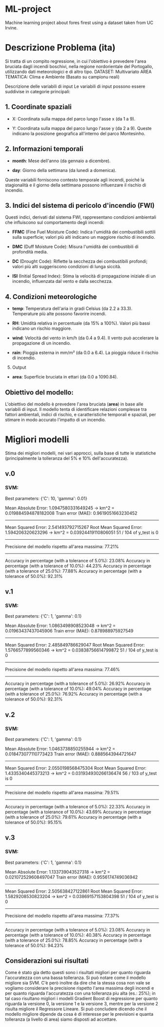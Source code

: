 # ML-project

Machine learning project about fores firest using a dataset taken from UC Irvine.

# Descrizione Problema (ita)

Si tratta di un compito regressione, in cui l'obiettivo è prevedere l'area bruciata dagli incendi boschivi, nella regione nordorientale del Portogallo, utilizzando dati meteorologici e di altro tipo.
DATASET: Multivariato
AREA TEMATICA: Clima e Ambiente
(Basato su campionu reali)

Descrizione delle variabili di input
Le variabili di input possono essere suddivise in categorie principali:

## 1. Coordinate spaziali

- X: Coordinata sulla mappa del parco lungo l'asse x (da 1 a 9).

- Y: Coordinata sulla mappa del parco lungo l'asse y (da 2 a 9).
  Queste indicano la posizione geografica all'interno del parco Montesinho.

## 2. Informazioni temporali

- **month**: Mese dell'anno (da gennaio a dicembre).

- **day**: Giorno della settimana (da lunedì a domenica).

Queste variabili forniscono contesto temporale agli incendi, poiché la stagionalità e il giorno della settimana possono influenzare il rischio di incendio.

## 3. Indici del sistema di pericolo d'incendio (FWI)

Questi indici, derivati dal sistema FWI, rappresentano condizioni ambientali che influiscono sul comportamento degli incendi:

- **FFMC** (Fine Fuel Moisture Code): Indica l'umidità dei combustibili sottili sulla superficie; valori più alti indicano un maggiore rischio di incendio.

- **DMC** (Duff Moisture Code): Misura l'umidità dei combustibili di profondità media.

- **DC** (Drought Code): Riflette la secchezza dei combustibili profondi; valori più alti suggeriscono condizioni di lunga siccità.

- **ISI** (Initial Spread Index): Stima la velocità di propagazione iniziale di un incendio, influenzata dal vento e dalla secchezza.

## 4. Condizioni meteorologiche

- **temp**: Temperatura dell'aria in gradi Celsius (da 2.2 a 33.3). Temperature più alte possono favorire incendi.

- **RH**: Umidità relativa in percentuale (da 15% a 100%). Valori più bassi indicano un rischio maggiore.

- **wind**: Velocità del vento in km/h (da 0.4 a 9.4). Il vento può accelerare la propagazione di un incendio.

- **rain**: Pioggia esterna in mm/m² (da 0.0 a 6.4). La pioggia riduce il rischio di incendio.

5. Output

- **area**: Superficie bruciata in ettari (da 0.0 a 1090.84).

## Obiettivo del modello:

L'obiettivo del modello è prevedere l'area bruciata (**area**) in base alle variabili di input. Il modello tenta di identificare relazioni complesse tra fattori ambientali, indici di rischio, e caratteristiche temporali e spaziali, per stimare in modo accurato l'impatto di un incendio.

# Migliori modelli

Stima dei migliori modelli, nei vari approcci, sulla base di tutte le statistiche (principalmente la tolleranza del 5% e 10% dell'accuratezza).

## v.0

### SVM:

Best parameters: {'C': 10, 'gamma': 0.01}

Mean Absolute Error: 1.0947580331649245 -> km^2 = 0.019884594878182008
Train error (MAE): 0.9619051663230452

---

Mean Squared Error: 2.541493792715267
Root Mean Squared Error: 1.594206320623296 -> km^2 = 0.03924419110806051
51 / 104 of y_test is 0

---

Precisione del modello rispetto all'area massima: 77.21%

---

Accuracy in percentage (with a tolerance of 5.0%): 23.08%
Accuracy in percentage (with a tolerance of 10.0%): 44.23%
Accuracy in percentage (with a tolerance of 25.0%): 77.88%
Accuracy in percentage (with a tolerance of 50.0%): 92.31%

## v.1

### SVM:

Best parameters: {'C': 1, 'gamma': 0.1}

Mean Absolute Error: 1.0863498908523048 -> km^2 = 0.01963437437045906
Train error (MAE): 0.878988975927549

---

Mean Squared Error: 2.485849786629047
Root Mean Squared Error: 1.5766577899560346 -> km^2 = 0.03838756614799872
51 / 104 of y_test is 0

---

Precisione del modello rispetto all'area massima: 77.46%

---

Accuracy in percentage (with a tolerance of 5.0%): 26.92%
Accuracy in percentage (with a tolerance of 10.0%): 49.04%
Accuracy in percentage (with a tolerance of 25.0%): 76.92%
Accuracy in percentage (with a tolerance of 50.0%): 92.31%

## v.2

### SVM:

Best parameters: {'C': 1, 'gamma': 0.1}

Mean Absolute Error: 1.0463738850255944 -> km^2 = 0.018473077110773423
Train error (MAE): 0.8885643944721647

---

Mean Squared Error: 2.0550198568475304
Root Mean Squared Error: 1.4335340445373213 -> km^2 = 0.031934930266136474
56 / 103 of y_test is 0

---

Precisione del modello rispetto all'area massima: 79.51%

---

Accuracy in percentage (with a tolerance of 5.0%): 22.33%
Accuracy in percentage (with a tolerance of 10.0%): 43.69%
Accuracy in percentage (with a tolerance of 25.0%): 79.61%
Accuracy in percentage (with a tolerance of 50.0%): 95.15%

## v.3

### SVM:

Best parameters: {'C': 1, 'gamma': 0.1}

Mean Absolute Error: 1.133739043527318 -> km^2 = 0.021072529608497047
Train error (MAE): 0.9556174749036942

---

Mean Squared Error: 2.505638427122861
Root Mean Squared Error: 1.5829208530823204 -> km^2 = 0.03869157153804398
51 / 104 of y_test is 0

---

Precisione del modello rispetto all'area massima: 77.37%

---

Accuracy in percentage (with a tolerance of 5.0%): 23.08%
Accuracy in percentage (with a tolerance of 10.0%): 40.38%
Accuracy in percentage (with a tolerance of 25.0%): 78.85%
Accuracy in percentage (with a tolerance of 50.0%): 94.23%

## Considerazioni sui risultati

Come è stato gia detto questi sono i risultati migliori per quanto riguarda l'accuratezza con una bassa tolleranza.
Si può notare come il modello migliore sia SVM. C'è però inoltre da dire che la stessa cosa non vale se vogliamo considerare la precisione rispetto
l'area massima degli incendi e per quanto riguarda l'accuratezza con una tolleranza piu alta (es.: 25%); in tal caso risultano migliori i modelli Gradient Boost
di regressione per quanto riguarda la versione 0, la versione 1 e la versione 3, mentre per la versione 2 risulta migliore il Regressore Lineare.
Si può concludere dicendo che il modello migliore dipende da cosa è di interesse per le previsioni e quanta tolleranza (a livello di area) siamo disposti ad accettare.
